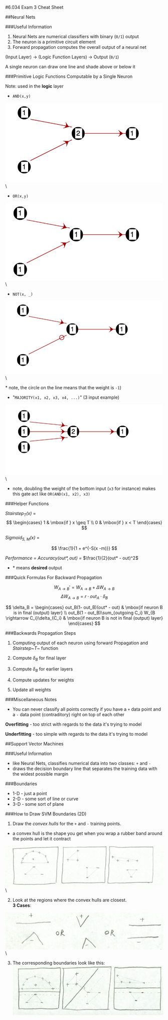 #6.034 Exam 3 Cheat Sheet

##Neural Nets

###Useful Information
1) Neural Nets are numerical classifiers with binary (`0/1`) output
2) The neuron is a primitive circuit element
3) Forward propagation computes the overall output of a neural net

(Input Layer) -> (Logic Function Layers) -> Output (`0/1`)

A single neuron can draw one line and shade above or below it

###Primitive Logic Functions Computable by a Single Neuron

Note: used in the __logic__ layer

- `AND(x,y)`  

![AND](andgateneuron.png)\

- `OR(x,y)`  

![OR](orgateneuron.png)\

- `NOT(x, _)`  

![NOT](notgateneuron.png)\

\* note, the circle on the line means that the weight is `-1`)  

- "`MAJORITY(x1, x2, x3, x4, ...)`" (3 input example)  

![MAJORITY](majoritygateneuron.png)\
  - note, doubling the weight of the bottom input (`x3` for instance) makes this gate act like `OR(AND(x1, x2), x3)`

###Helper Functions

_Stairstep_<sub>_T_</sub>_(x)_ =
$$
\begin{cases}
  1 & \mbox{if } x \geq T \\
  0 & \mbox{if } x < T
\end{cases}
$$

_Sigmoid_<sub>_S, M_</sub>_(x)_ =

$$
\frac{1}{1 + e^{-S(x -m)}}
$$

_Performance = Accuracy($out*, out$) =_ $\frac{1}{2}(out* - out)^2$

  - \* means __desired__ output

###Quick Formulas For Backward Propagation

$$
W_{A \rightarrow B}' = W_{A \rightarrow B} + \Delta W_{A \rightarrow B}
$$
$$
\Delta W_{A \rightarrow B} = r \cdot out_A \cdot \delta_B
$$

$$
\delta_B =
\begin{cases}
out_B(1- out_B)(out* - out) & \mbox{if neuron B is in final (output) layer} \\
out_B(1 - out_B)\sum_{outgoing C_i} W_{B \rightarrow C_i}\delta_{C_i} & \mbox{if neuron B is not in final (output) layer}
\end{cases}
$$

###Backwards Propagation Steps

1. Computing output of each neuron using forward Propagation and _Stairstep_~_T_~ function

2. Compute $\delta_B$ for final layer

3. Compute $\delta_B$ for earlier layers

4. Compute updates for weights

5. Update all weights

###Miscellaneous Notes

- You can never classify all points correctly if you have a `+` data point and a `-` data point (contraditory) right on top of each other

__Overfitting__ - too strict with regards to the data it's trying to model

__Underfitting__ - too simple with regards to the data it's trying to model


##Support Vector Machines

###Useful Information
- like Neural Nets, classifies numerical data into two classes: `+` and `-`
- draws the decision boundary line that separates the training data with the widest possible margin

###Boundaries
- 1-D - just a point
- 2-D - some sort of line or curve
- 3-D - some sort of plane

###How to Draw SVM Boundaries (2D)
1. Draw the _convex hulls_ for the `+` and `-` training points.  
  - a convex hull is the shape you get when you wrap a rubber band around the points and let it contract  

![Convex Hull Examples](convexhullexamples.png)\

2. Look at the regions where the convex hulls are closest.  
__3 Cases__:

![Closest Point Examples](convexhullclosestexamples.png)\



3. The corresponding boundaries look like this:\
![Boundary Examples](boundaryexamples.png)  
